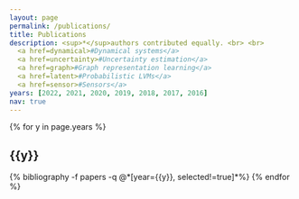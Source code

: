 ```yaml
---
layout: page
permalink: /publications/
title: Publications
description: <sup>*</sup>authors contributed equally. <br> <br> 
  <a href=dynamical>#Dynamical systems</a>
  <a href=uncertainty>#Uncertainty estimation</a>
  <a href=graph>#Graph representation learning</a>
  <a href=latent>#Probabilistic LVMs</a>
  <a href=sensor>#Sensors</a>
years: [2022, 2021, 2020, 2019, 2018, 2017, 2016]
nav: true
---
```


<div class="publications">

{% for y in page.years %}
  <h2 class="year">{{y}}</h2>
  {% bibliography -f papers -q @*[year={{y}}, selected!=true]*%}
{% endfor %}

</div>
